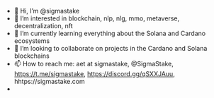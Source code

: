 - 👋 Hi, I’m @sigmastake
- 👀 I’m interested in blockchain, nlp, nlg, mmo, metaverse, decentralization, nft
- 🌱 I’m currently learning everything about the Solana and Cardano ecosystems
- 💞️ I’m looking to collaborate on projects in the Cardano and Solana blockchains
- 📫 How to reach me: aet at sigmastake, @SigmaStake, https://t.me/sigmastake, https://discord.gg/qSXXJAuu, hhtps://sigmastake.com
- 

<!---
sigmastake/sigmastake is a ✨ special ✨ repository because its `README.md` (this file) appears on your GitHub profile.
You can click the Preview link to take a look at your changes.
--->
